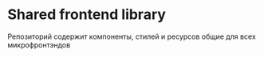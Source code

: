 # Shared frontend library

Репозиторий содержит компоненты, стилей и ресурсов общие для всех микрофронтэндов
